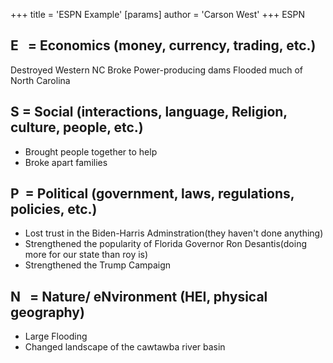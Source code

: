 +++
 title = 'ESPN Example'
[params]
	author = 'Carson West'
+++
 ESPN
## E   = Economics (money, currency, trading, etc.)

Destroyed Western NC
Broke Power-producing dams
Flooded much of North Carolina

## S = Social (interactions, language, Religion, culture, people, etc.)
- Brought people together to help
- Broke apart families
## P  = Political (government, laws, regulations, policies, etc.)
- Lost trust in the Biden-Harris Adminstration(they haven't done anything)
- Strengthened the popularity of Florida Governor Ron Desantis(doing more for our state than roy is)
- Strengthened the Trump Campaign

## N   = Nature/ eNvironment (HEI, physical geography)
- Large Flooding
- Changed landscape of the cawtawba river basin